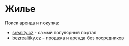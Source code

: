 # Жилье

Поиск аренда и покупка:

- [sreality.cz](https://www.sreality.cz/) - самый популярный портал
- [bezrealitky.cz](https://www.bezrealitky.cz/) - продажа и аренда без посредников
